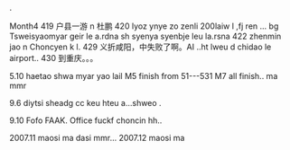 .



Month4
419  户县一游 n 杜鹏
420   lyoz ynye zo zenli 200laiw l ,fj ren ... bg Tsweisyaomyar geir le a.rdna sh syenya syenbje leu la.rsna
422   zhenmin jao n Choncyen k l.
429   义折咸阳，中失败了啊。AI  ..ht lweu d chidao le airport..
430  到重庆。。。


5.10 haetao shwa myar yao lail 
M5  finish from 51---531
M7 all finish.. ma mmr


9.6
diytsi sheadg cc keu hteu a...shweo .


9.10
Fofo FAAK.  Office fuckf choncin hh..


2007.11  maosi ma dasi mmr...
2007.12  maosi ma 
 
